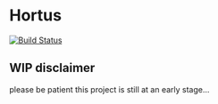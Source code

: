 # Hortus
[![Build Status](https://jenkins-rondinif-jenkins.8a09.starter-us-east-2.openshiftapps.com/job/rondinif/job/hortus/job/master/1/badge/icon)](https://jenkins-rondinif-jenkins.8a09.starter-us-east-2.openshiftapps.com/job/rondinif/job/hortus/job/master/1/)
## WIP disclaimer 
please be patient this project is still at an early stage... 